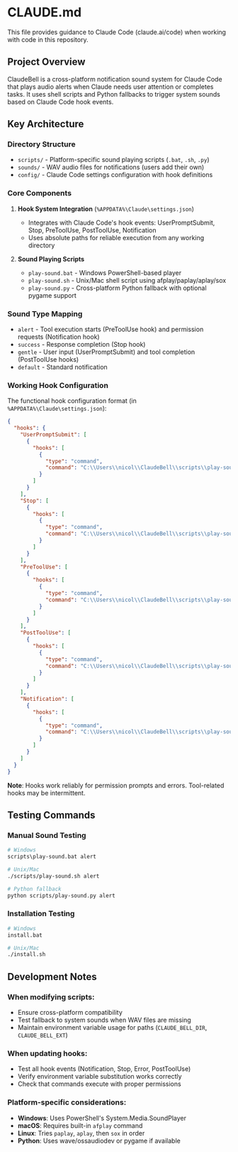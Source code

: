 # CLAUDE.md

This file provides guidance to Claude Code (claude.ai/code) when working with code in this repository.

## Project Overview

ClaudeBell is a cross-platform notification sound system for Claude Code that plays audio alerts when Claude needs user attention or completes tasks. It uses shell scripts and Python fallbacks to trigger system sounds based on Claude Code hook events.

## Key Architecture

### Directory Structure
- `scripts/` - Platform-specific sound playing scripts (`.bat`, `.sh`, `.py`)
- `sounds/` - WAV audio files for notifications (users add their own)
- `config/` - Claude Code settings configuration with hook definitions

### Core Components

1. **Hook System Integration** (`%APPDATA%\Claude\settings.json`)
   - Integrates with Claude Code's hook events: UserPromptSubmit, Stop, PreToolUse, PostToolUse, Notification
   - Uses absolute paths for reliable execution from any working directory

2. **Sound Playing Scripts**
   - `play-sound.bat` - Windows PowerShell-based player
   - `play-sound.sh` - Unix/Mac shell script using afplay/paplay/aplay/sox
   - `play-sound.py` - Cross-platform Python fallback with optional pygame support

### Sound Type Mapping
- `alert` - Tool execution starts (PreToolUse hook) and permission requests (Notification hook)
- `success` - Response completion (Stop hook)
- `gentle` - User input (UserPromptSubmit) and tool completion (PostToolUse hooks)
- `default` - Standard notification

### Working Hook Configuration

The functional hook configuration format (in `%APPDATA%\Claude\settings.json`):

```json
{
  "hooks": {
    "UserPromptSubmit": [
      {
        "hooks": [
          {
            "type": "command",
            "command": "C:\\Users\\nicol\\ClaudeBell\\scripts\\play-sound.bat gentle"
          }
        ]
      }
    ],
    "Stop": [
      {
        "hooks": [
          {
            "type": "command",
            "command": "C:\\Users\\nicol\\ClaudeBell\\scripts\\play-sound.bat success"
          }
        ]
      }
    ],
    "PreToolUse": [
      {
        "hooks": [
          {
            "type": "command",
            "command": "C:\\Users\\nicol\\ClaudeBell\\scripts\\play-sound.bat alert"
          }
        ]
      }
    ],
    "PostToolUse": [
      {
        "hooks": [
          {
            "type": "command",
            "command": "C:\\Users\\nicol\\ClaudeBell\\scripts\\play-sound.bat gentle"
          }
        ]
      }
    ],
    "Notification": [
      {
        "hooks": [
          {
            "type": "command",
            "command": "C:\\Users\\nicol\\ClaudeBell\\scripts\\play-sound.bat alert"
          }
        ]
      }
    ]
  }
}
```

**Note**: Hooks work reliably for permission prompts and errors. Tool-related hooks may be intermittent.

## Testing Commands

### Manual Sound Testing
```bash
# Windows
scripts\play-sound.bat alert

# Unix/Mac
./scripts/play-sound.sh alert

# Python fallback
python scripts/play-sound.py alert
```

### Installation Testing
```bash
# Windows
install.bat

# Unix/Mac
./install.sh
```

## Development Notes

### When modifying scripts:
- Ensure cross-platform compatibility
- Test fallback to system sounds when WAV files are missing
- Maintain environment variable usage for paths (`CLAUDE_BELL_DIR`, `CLAUDE_BELL_EXT`)

### When updating hooks:
- Test all hook events (Notification, Stop, Error, PostToolUse)
- Verify environment variable substitution works correctly
- Check that commands execute with proper permissions

### Platform-specific considerations:
- **Windows**: Uses PowerShell's System.Media.SoundPlayer
- **macOS**: Requires built-in `afplay` command
- **Linux**: Tries `paplay`, `aplay`, then `sox` in order
- **Python**: Uses wave/ossaudiodev or pygame if available